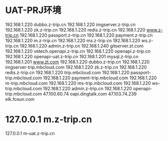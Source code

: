 # UAT-PRJ环境

192.168.1.220 dubbo.z-trip.cn
192.168.1.220  imgserver.z-trip.cn
192.168.1.220  zk.z-trip.cn
192.168.1.220  redis.z-trip.cn
192.168.1.220  www.z-trip.cn
192.168.1.220  passport.z-trip.cn
192.168.1.220  payment.z-trip.cn
192.168.1.220  m.z-trip.cn
192.168.1.220  ms.z-trip.cn
192.168.1.220  ws.z-trip.cn
192.168.1.220  admin.z-trip.cn
192.168.1.240  gitserver.zt.com
192.168.1.220  vetech.openapi.z-trip.cn
192.168.1.220  openapi.z-trip.cn
192.168.1.220  openapi-uat.z-trip.cn
192.168.1.201 mysql.z-trip.cn
192.168.1.201 www.zt.com
192.168.1.220 dubbo.z-trip.cn
192.168.1.220  imgserver-trip.mbcloud.com
192.168.1.220  zk.z-trip.cn
192.168.1.220  redis.z-trip.cn
192.168.1.220  trip.mbcloud.com
192.168.1.220  passport-trip.mbcloud.com
192.168.1.220  payment-trip.mbcloud.com
192.168.1.220  m-trip.mbcloud.com
192.168.1.220  ms-trip.mbcloud.com
192.168.1.220  ws-trip.mbcloud.com
192.168.1.220  admin.z-trip.cn
192.168.1.220  openapi-trip.mbcloud.com
47.100.60.74 oapi.dingtalk.com
47.103.74.239 elk.fosun.com
# 127.0.0.1  m.z-trip.cn
127.0.0.1 m-uat.z-trip.cn
